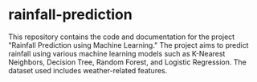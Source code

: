 # rainfall-prediction
This repository contains the code and documentation for the project "Rainfall Prediction using Machine Learning." The project aims to predict rainfall using various machine learning models such as K-Nearest Neighbors, Decision Tree, Random Forest, and Logistic Regression. The dataset used includes weather-related features.
